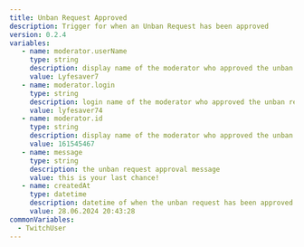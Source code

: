 ```yaml
---
title: Unban Request Approved
description: Trigger for when an Unban Request has been approved
version: 0.2.4
variables:
   - name: moderator.userName
     type: string
     description: display name of the moderator who approved the unban request
     value: Lyfesaver7
   - name: moderator.login
     type: string
     description: login name of the moderator who approved the unban request
     value: lyfesaver74
   - name: moderator.id
     type: string
     description: display name of the moderator who approved the unban request
     value: 161545467
   - name: message
     type: string
     description: the unban request approval message
     value: this is your last chance!
   - name: createdAt
     type: datetime
     description: datetime of when the unban request has been approved
     value: 28.06.2024 20:43:28
commonVariables:
  - TwitchUser
---
```

